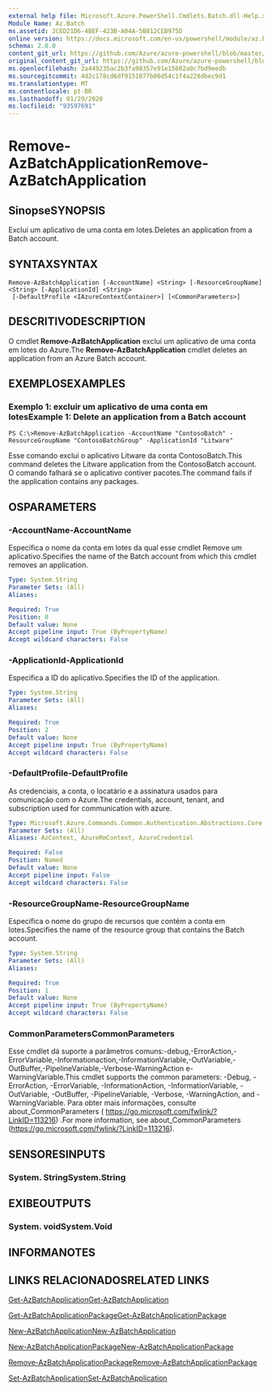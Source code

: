 ```yaml
---
external help file: Microsoft.Azure.PowerShell.Cmdlets.Batch.dll-Help.xml
Module Name: Az.Batch
ms.assetid: 2CED21D6-4BEF-423B-A04A-5B812CEB975D
online version: https://docs.microsoft.com/en-us/powershell/module/az.batch/remove-azbatchapplication
schema: 2.0.0
content_git_url: https://github.com/Azure/azure-powershell/blob/master/src/Batch/Batch/help/Remove-AzBatchApplication.md
original_content_git_url: https://github.com/Azure/azure-powershell/blob/master/src/Batch/Batch/help/Remove-AzBatchApplication.md
ms.openlocfilehash: 2a449235ac2b3fa98357e91e15602a0c7bd9eedb
ms.sourcegitcommit: 4d2c178cd6df9151877b08d54c1f4a228dbec9d1
ms.translationtype: MT
ms.contentlocale: pt-BR
ms.lasthandoff: 01/29/2020
ms.locfileid: "93597691"
---
```

# <span data-ttu-id="93460-101">Remove-AzBatchApplication</span><span class="sxs-lookup"><span data-stu-id="93460-101">Remove-AzBatchApplication</span></span>

## <span data-ttu-id="93460-102">Sinopse</span><span class="sxs-lookup"><span data-stu-id="93460-102">SYNOPSIS</span></span>
<span data-ttu-id="93460-103">Exclui um aplicativo de uma conta em lotes.</span><span class="sxs-lookup"><span data-stu-id="93460-103">Deletes an application from a Batch account.</span></span>

## <span data-ttu-id="93460-104">SYNTAX</span><span class="sxs-lookup"><span data-stu-id="93460-104">SYNTAX</span></span>

```
Remove-AzBatchApplication [-AccountName] <String> [-ResourceGroupName] <String> [-ApplicationId] <String>
 [-DefaultProfile <IAzureContextContainer>] [<CommonParameters>]
```

## <span data-ttu-id="93460-105">DESCRITIVO</span><span class="sxs-lookup"><span data-stu-id="93460-105">DESCRIPTION</span></span>
<span data-ttu-id="93460-106">O cmdlet **Remove-AzBatchApplication** exclui um aplicativo de uma conta em lotes do Azure.</span><span class="sxs-lookup"><span data-stu-id="93460-106">The **Remove-AzBatchApplication** cmdlet deletes an application from an Azure Batch account.</span></span>

## <span data-ttu-id="93460-107">EXEMPLOS</span><span class="sxs-lookup"><span data-stu-id="93460-107">EXAMPLES</span></span>

### <span data-ttu-id="93460-108">Exemplo 1: excluir um aplicativo de uma conta em lotes</span><span class="sxs-lookup"><span data-stu-id="93460-108">Example 1: Delete an application from a Batch account</span></span>
```
PS C:\>Remove-AzBatchApplication -AccountName "ContosoBatch" -ResourceGroupName "ContosoBatchGroup" -ApplicationId "Litware"
```

<span data-ttu-id="93460-109">Esse comando exclui o aplicativo Litware da conta ContosoBatch.</span><span class="sxs-lookup"><span data-stu-id="93460-109">This command deletes the Litware application from the ContosoBatch account.</span></span>
<span data-ttu-id="93460-110">O comando falhará se o aplicativo contiver pacotes.</span><span class="sxs-lookup"><span data-stu-id="93460-110">The command fails if the application contains any packages.</span></span>

## <span data-ttu-id="93460-111">OS</span><span class="sxs-lookup"><span data-stu-id="93460-111">PARAMETERS</span></span>

### <span data-ttu-id="93460-112">-AccountName</span><span class="sxs-lookup"><span data-stu-id="93460-112">-AccountName</span></span>
<span data-ttu-id="93460-113">Especifica o nome da conta em lotes da qual esse cmdlet Remove um aplicativo.</span><span class="sxs-lookup"><span data-stu-id="93460-113">Specifies the name of the Batch account from which this cmdlet removes an application.</span></span>

```yaml
Type: System.String
Parameter Sets: (All)
Aliases:

Required: True
Position: 0
Default value: None
Accept pipeline input: True (ByPropertyName)
Accept wildcard characters: False
```

### <span data-ttu-id="93460-114">-ApplicationId</span><span class="sxs-lookup"><span data-stu-id="93460-114">-ApplicationId</span></span>
<span data-ttu-id="93460-115">Especifica a ID do aplicativo.</span><span class="sxs-lookup"><span data-stu-id="93460-115">Specifies the ID of the application.</span></span>

```yaml
Type: System.String
Parameter Sets: (All)
Aliases:

Required: True
Position: 2
Default value: None
Accept pipeline input: True (ByPropertyName)
Accept wildcard characters: False
```

### <span data-ttu-id="93460-116">-DefaultProfile</span><span class="sxs-lookup"><span data-stu-id="93460-116">-DefaultProfile</span></span>
<span data-ttu-id="93460-117">As credenciais, a conta, o locatário e a assinatura usados para comunicação com o Azure.</span><span class="sxs-lookup"><span data-stu-id="93460-117">The credentials, account, tenant, and subscription used for communication with azure.</span></span>

```yaml
Type: Microsoft.Azure.Commands.Common.Authentication.Abstractions.Core.IAzureContextContainer
Parameter Sets: (All)
Aliases: AzContext, AzureRmContext, AzureCredential

Required: False
Position: Named
Default value: None
Accept pipeline input: False
Accept wildcard characters: False
```

### <span data-ttu-id="93460-118">-ResourceGroupName</span><span class="sxs-lookup"><span data-stu-id="93460-118">-ResourceGroupName</span></span>
<span data-ttu-id="93460-119">Especifica o nome do grupo de recursos que contém a conta em lotes.</span><span class="sxs-lookup"><span data-stu-id="93460-119">Specifies the name of the resource group that contains the Batch account.</span></span>

```yaml
Type: System.String
Parameter Sets: (All)
Aliases:

Required: True
Position: 1
Default value: None
Accept pipeline input: True (ByPropertyName)
Accept wildcard characters: False
```

### <span data-ttu-id="93460-120">CommonParameters</span><span class="sxs-lookup"><span data-stu-id="93460-120">CommonParameters</span></span>
<span data-ttu-id="93460-121">Esse cmdlet dá suporte a parâmetros comuns:-debug,-ErrorAction,-ErrorVariable,-Informationaction,-InformationVariable,-OutVariable,-OutBuffer,-PipelineVariable,-Verbose-WarningAction e-WarningVariable.</span><span class="sxs-lookup"><span data-stu-id="93460-121">This cmdlet supports the common parameters: -Debug, -ErrorAction, -ErrorVariable, -InformationAction, -InformationVariable, -OutVariable, -OutBuffer, -PipelineVariable, -Verbose, -WarningAction, and -WarningVariable.</span></span> <span data-ttu-id="93460-122">Para obter mais informações, consulte about_CommonParameters ( https://go.microsoft.com/fwlink/?LinkID=113216) .</span><span class="sxs-lookup"><span data-stu-id="93460-122">For more information, see about_CommonParameters (https://go.microsoft.com/fwlink/?LinkID=113216).</span></span>

## <span data-ttu-id="93460-123">SENSORES</span><span class="sxs-lookup"><span data-stu-id="93460-123">INPUTS</span></span>

### <span data-ttu-id="93460-124">System. String</span><span class="sxs-lookup"><span data-stu-id="93460-124">System.String</span></span>

## <span data-ttu-id="93460-125">EXIBE</span><span class="sxs-lookup"><span data-stu-id="93460-125">OUTPUTS</span></span>

### <span data-ttu-id="93460-126">System. void</span><span class="sxs-lookup"><span data-stu-id="93460-126">System.Void</span></span>

## <span data-ttu-id="93460-127">INFORMA</span><span class="sxs-lookup"><span data-stu-id="93460-127">NOTES</span></span>

## <span data-ttu-id="93460-128">LINKS RELACIONADOS</span><span class="sxs-lookup"><span data-stu-id="93460-128">RELATED LINKS</span></span>

[<span data-ttu-id="93460-129">Get-AzBatchApplication</span><span class="sxs-lookup"><span data-stu-id="93460-129">Get-AzBatchApplication</span></span>](./Get-AzBatchApplication.md)

[<span data-ttu-id="93460-130">Get-AzBatchApplicationPackage</span><span class="sxs-lookup"><span data-stu-id="93460-130">Get-AzBatchApplicationPackage</span></span>](./Get-AzBatchApplicationPackage.md)

[<span data-ttu-id="93460-131">New-AzBatchApplication</span><span class="sxs-lookup"><span data-stu-id="93460-131">New-AzBatchApplication</span></span>](./New-AzBatchApplication.md)

[<span data-ttu-id="93460-132">New-AzBatchApplicationPackage</span><span class="sxs-lookup"><span data-stu-id="93460-132">New-AzBatchApplicationPackage</span></span>](./New-AzBatchApplicationPackage.md)

[<span data-ttu-id="93460-133">Remove-AzBatchApplicationPackage</span><span class="sxs-lookup"><span data-stu-id="93460-133">Remove-AzBatchApplicationPackage</span></span>](./Remove-AzBatchApplicationPackage.md)

[<span data-ttu-id="93460-134">Set-AzBatchApplication</span><span class="sxs-lookup"><span data-stu-id="93460-134">Set-AzBatchApplication</span></span>](./Set-AzBatchApplication.md)


